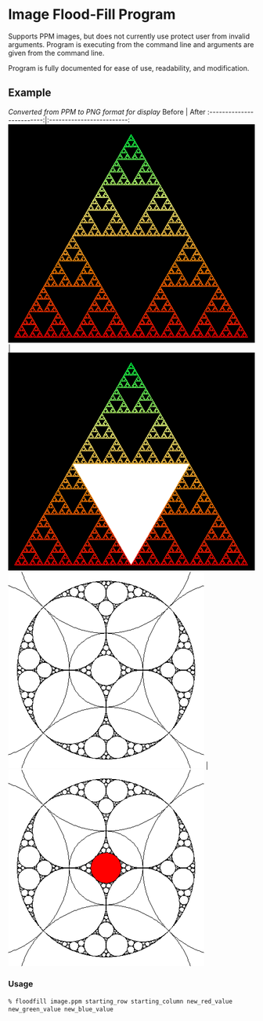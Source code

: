 # Image Flood-Fill Program
Supports PPM images, but does not currently use protect user from invalid
arguments.  Program is executing from the command line and arguments are given
from the command line.

Program is fully documented for ease of use, readability, and modification.

## Example
*Converted from PPM to PNG format for display*
Before | After
:-------------------------:|:-------------------------:
![PPM Image of Fractal, Sierpensky's Triangle before Flood-Fill](Images/sierpinsky_before.png) | ![PPM Image of Fractal, Sierpensky's Triangle after Flood-Fill](Images/sierpinsky_after.png)
![PPM Image of Fractal, Apollonian Packing before Flood-Fill](Images/apollonian_before.png) | ![PPM Image of Fractal, Apollonian Packing after Flood-Fill](Images/apollonian_after.png)

### Usage
```
% floodfill image.ppm starting_row starting_column new_red_value new_green_value new_blue_value
```
